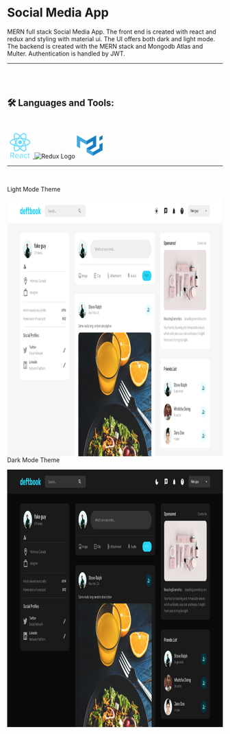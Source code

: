 <!-- Title Description -->
# Social Media App 
MERN full stack Social Media App.
The front end is created with react and redux and styling with material ui. The UI offers both dark and light mode.
The backend is created with the MERN stack and Mongodb Atlas and Multer. Authentication is handled by JWT.

<hr>

<br>
<br>
<!-- Technologies used -->
<div name = "Technologies"> 
<h2 align="left">🛠 Languages and Tools:</h2>
<br>
<p>
<a href="https://reactjs.org/" target="_blank" rel="noreferrer"> <img src="https://raw.githubusercontent.com/devicons/devicon/master/icons/react/react-original-wordmark.svg" alt="react" width="60" height="60"/> 
</a> 
<img src='https://raw.githubusercontent.com/reduxjs/redux/master/logo/logo.png' alt='Redux Logo' width='60'> 
</a>
<a href="https://mui.com/" rel="noopener" target="_blank"><img width="60" src="client/public/assets/muiLogo.svg" alt="MUI logo"></a>
</a>
</p>
</div>

<hr>



<br>
 <!-- Screenshot -->
<div> 
<p>Light Mode Theme</p>
 <img align="left" src="client/public/assets/lightMode.png" alt="JS Todo App Home Screen" height="600"/> </a> 
</div>
 <br>
 <br>
 <br>
<div>
 <p>Dark Mode Theme</p>
   <img align="left" src="client/public/assets/darkMode.png" alt="JS Todo App Home Screen" height="600"/> </a> 

<br>
<br>
</div>


<br>
<br>

   <!-- Online link -->
   <!-- <div name = "Online presence"> 
<h2 align="left">👀 View online:</h2>
<br>
<a href="https://deftpegreacttodofirst.netlify.app/" target="_blank" rel="noreferrer">
Take me to the website, </a>
or alternately, click on the image 👉


</div>  -->




<br>

